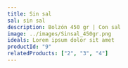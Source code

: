 ```yaml
---
title: Sin sal
sal: sin sal
description: Bolzón 450 gr | Con sal
image: ../images/Sinsal_450gr.png
ideals: Lorem ipsum dolor sit amet
productId: "9"
relatedProducts: ["2", "3", "4"]
---
```


